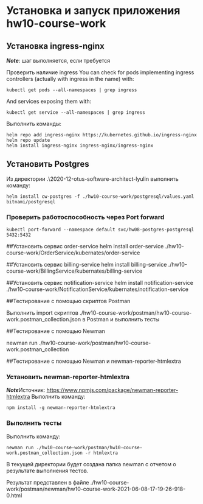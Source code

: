 # Установка и запуск приложения hw10-course-work

## Установка ingress-nginx
***Note***: шаг выполняется, если требуется

Проверить наличие ingress
You can check for pods implementing ingress controllers (actually with ingress in the name) with:
```
kubectl get pods --all-namespaces | grep ingress
```
And services exposing them with:
```
kubectl get service --all-namespaces | grep ingress
```

Выполнить команды:
```
helm repo add ingress-nginx https://kubernetes.github.io/ingress-nginx
helm repo update
helm install ingress-nginx ingress-nginx/ingress-nginx
```

## Установить Postgres

Из директории .\2020-12-otus-software-architect-lyulin выполнить команду:
```
helm install cw-postgres -f ./hw10-course-work/postgresql/values.yaml bitnami/postgresql
```
### Проверить работоспособность через Port forward
```
kubectl port-forward --namespace default svc/hw08-postgres-postgresql 5432:5432
```

##Установить сервис order-service
helm install order-service ./hw10-course-work/OrderService/kubernates/order-service

##Установить сервис billing-service
helm install billing-service ./hw10-course-work/BillingService/kubernates/billing-service

##Установить сервис notification-service
helm install notification-service ./hw10-course-work/NotificationService/kubernates/notification-service

##Тестирование с помощью скриптов Postman

Выполнить import скриптов ./hw10-course-work/postman/hw10-course-work.postman_collection.json в Postman и выполнить тесты

##Тестирование с помощью Newman

newman run ./hw10-course-work/postman/hw10-course-work.postman_collection

##Тестирование с помощью Newman и newman-reporter-htmlextra

### Установить newman-reporter-htmlextra
***Note***Источник: https://www.npmjs.com/package/newman-reporter-htmlextra
Выполнить команду:
```
npm install -g newman-reporter-htmlextra
```
### Выполнить тесты

Выполнить команду:
```
newman run ./hw10-course-work/postman/hw10-course-work.postman_collection.json -r htmlextra
```
В текущей директории будет создана папка newman с отчетом о результате выполнения тестов.

Результат представлен в файле ./hw10-course-work/postman/newman/hw10-course-work-2021-06-08-17-19-26-918-0.html 
